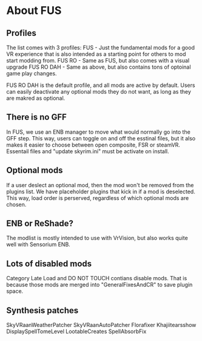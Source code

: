 # About FUS

## Profiles
The list comes with 3 profiles:
FUS - Just the fundamental mods for a good VR experience that is also intended as a starting point for others to mod start modding from.
FUS RO - Same as FUS, but also comes with a visual upgrade
FUS RO DAH - Same as above, but also contains tons of optoinal game play changes.

FUS RO DAH is the default profile, and all mods are active by default. Users can easily deactivate any optional mods they do not want, as long as they are makred as optional.

## There is no GFF
In FUS, we use an ENB manager to move what would normally go into the GFF step. This way, users can toggle on and off the esstinal files, but it also makes it easier to choose between open composite, FSR or steamVR. Essentail files and "update skyrim.ini" must be activate on install.

## Optional mods
If a user deslect an optional mod, then the mod won't be removed from the plugins list. We have placeholder plugins that kick in if a mod is deselected. This way, load order is perserved, regardless of which optional mods are chosen.

## ENB or ReShade?
The modlist is mostly intended to use with VrVision, but also works quite well with Sensorium ENB.

## Lots of disabled mods
Category Late Load and DO NOT TOUCH contians disable mods. That is because those mods are merged into "GeneralFixesAndCR" to save plugin space.

## Synthesis patches
SkyVRaanWeatherPatcher
SkyVRaanAutoPatcher
Florafixer
Khajiitearsshow
DisplaySpellTomeLevel
LootableCreates
SpellAbsorbFix